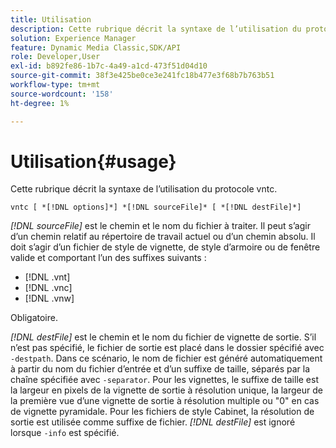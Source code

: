 ```yaml
---
title: Utilisation
description: Cette rubrique décrit la syntaxe de l’utilisation du protocole vntc.
solution: Experience Manager
feature: Dynamic Media Classic,SDK/API
role: Developer,User
exl-id: b892fe86-1b7c-4a49-a1cd-473f51d04d10
source-git-commit: 38f3e425be0ce3e241fc18b477e3f68b7b763b51
workflow-type: tm+mt
source-wordcount: '158'
ht-degree: 1%

---
```


# Utilisation{#usage}

Cette rubrique décrit la syntaxe de l’utilisation du protocole vntc.

`vntc [ *[!DNL options]*] *[!DNL sourceFile]* [ *[!DNL destFile]*]`

*[!DNL sourceFile]* est le chemin et le nom du fichier à traiter. Il peut s’agir d’un chemin relatif au répertoire de travail actuel ou d’un chemin absolu. Il doit s’agir d’un fichier de style de vignette, de style d’armoire ou de fenêtre valide et comportant l’un des suffixes suivants :

* [!DNL .vnt]
* [!DNL .vnc]
* [!DNL .vnw]

Obligatoire.

*[!DNL destFile]* est le chemin et le nom du fichier de vignette de sortie. S’il n’est pas spécifié, le fichier de sortie est placé dans le dossier spécifié avec `-destpath`. Dans ce scénario, le nom de fichier est généré automatiquement à partir du nom du fichier d’entrée et d’un suffixe de taille, séparés par la chaîne spécifiée avec `-separator`. Pour les vignettes, le suffixe de taille est la largeur en pixels de la vignette de sortie à résolution unique, la largeur de la première vue d’une vignette de sortie à résolution multiple ou &quot;0&quot; en cas de vignette pyramidale. Pour les fichiers de style Cabinet, la résolution de sortie est utilisée comme suffixe de fichier. *[!DNL destFile]* est ignoré lorsque `-info` est spécifié.
